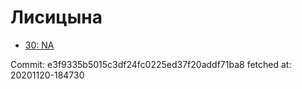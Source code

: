 # Лисицына
- [30: NA](30.md)

Commit: e3f9335b5015c3df24fc0225ed37f20addf71ba8
 fetched at: 20201120-184730
